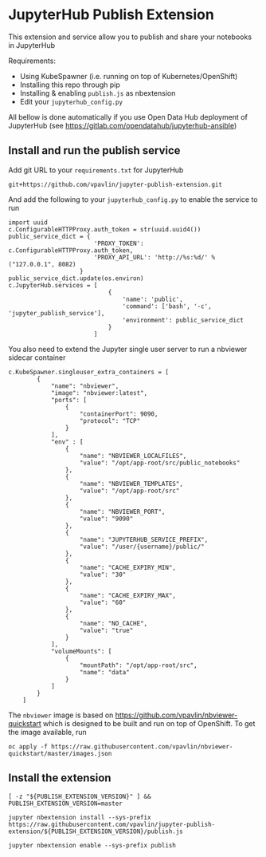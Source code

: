 # JupyterHub Publish Extension

This extension and service allow you to publish and share your notebooks in JupyterHub

Requirements:

* Using KubeSpawner (i.e. running on top of Kubernetes/OpenShift)
* Installing this repo through pip
* Installing & enabling `publish.js` as nbextension
* Edit your `jupyterhub_config.py`

All bellow is done automatically if you use Open Data Hub deployment of JupyterHub (see https://gitlab.com/opendatahub/jupyterhub-ansible)

## Install and run the publish service
Add git URL to your `requirements.txt` for JupyterHub

```
git+https://github.com/vpavlin/jupyter-publish-extension.git
```

And add the following to your `jupyterhub_config.py` to enable the service to run

```
import uuid
c.ConfigurableHTTPProxy.auth_token = str(uuid.uuid4())
public_service_dict = {
                        'PROXY_TOKEN': c.ConfigurableHTTPProxy.auth_token,
                        'PROXY_API_URL': 'http://%s:%d/' % ("127.0.0.1", 8082)
                    }
public_service_dict.update(os.environ)
c.JupyterHub.services = [
                            {
                                'name': 'public',
                                'command': ['bash', '-c', 'jupyter_publish_service'],
                                'environment': public_service_dict
                            }
                        ]
```

You also need to extend the Jupyter single user server to run a nbviewer sidecar container

```
c.KubeSpawner.singleuser_extra_containers = [
        {
            "name": "nbviewer",
            "image": "nbviewer:latest",
            "ports": [
                {
                    "containerPort": 9090,
                    "protocol": "TCP"
                }
            ],
            "env" : [
                {
                    "name": "NBVIEWER_LOCALFILES",
                    "value": "/opt/app-root/src/public_notebooks"
                },
                {
                    "name": "NBVIEWER_TEMPLATES",
                    "value": "/opt/app-root/src"
                },
                {
                    "name": "NBVIEWER_PORT",
                    "value": "9090"
                },
                {
                    "name": "JUPYTERHUB_SERVICE_PREFIX",
                    "value": "/user/{username}/public/"
                },
                {
                    "name": "CACHE_EXPIRY_MIN",
                    "value": "30"
                },
                {
                    "name": "CACHE_EXPIRY_MAX",
                    "value": "60"
                },
                {
                    "name": "NO_CACHE",
                    "value": "true"
                }
            ],
            "volumeMounts": [
                {
                    "mountPath": "/opt/app-root/src",
                    "name": "data"
                }
            ]
        }
    ]
```

The `nbviewer` image is based on https://github.com/vpavlin/nbviewer-quickstart which is designed to be built and run on top of OpenShift. To get the image available, run

```
oc apply -f https://raw.githubusercontent.com/vpavlin/nbviewer-quickstart/master/images.json
```

## Install the extension

```
[ -z "${PUBLISH_EXTENSION_VERSION}" ] && PUBLISH_EXTENSION_VERSION=master

jupyter nbextension install --sys-prefix https://raw.githubusercontent.com/vpavlin/jupyter-publish-extension/${PUBLISH_EXTENSION_VERSION}/publish.js

jupyter nbextension enable --sys-prefix publish
```

